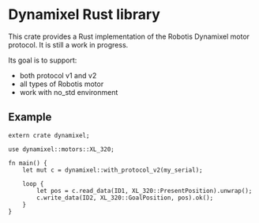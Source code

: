 # Dynamixel Rust library

This crate provides a Rust implementation of the Robotis Dynamixel motor protocol. It is still a work in progress.

Its goal is to support:

* both protocol v1 and v2
* all types of Robotis motor
* work with no_std environment

## Example

```
extern crate dynamixel;

use dynamixel::motors::XL_320;

fn main() {
    let mut c = dynamixel::with_protocol_v2(my_serial);

    loop {
        let pos = c.read_data(ID1, XL_320::PresentPosition).unwrap();
        c.write_data(ID2, XL_320::GoalPosition, pos).ok();
    }
}
```
